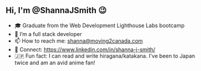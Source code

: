 ## Hi, I'm @ShannaJSmith 😉

- 🎓 Graduate from the Web Development Lighthouse Labs bootcamp
- 🌱 I’m a full stack developer
- 📫 How to reach me: shanna@moving2canada.com
- 🔗 Connect: https://www.linkedin.com/in/shanna-j-smith/
- 🇯🇵 Fun fact: I can read and write hiragana/katakana. I've been to Japan twice and am an avid anime fan! 
